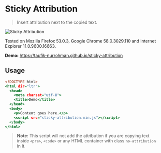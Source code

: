Sticky Attribution
==================

> Insert attribution next to the copied text.

![Sticky Attribution](https://cloud.githubusercontent.com/assets/1669261/26535009/d7db0a80-4453-11e7-8aa5-0f541149d381.gif)

Tested on Mozilla Firefox 53.0.3, Google Chrome 58.0.3029.110 and Internet Explorer 11.0.9600.16663.

**Demo:** <https://taufik-nurrohman.github.io/sticky-attribution>

Usage
-----

~~~ .html
<!DOCTYPE html>
<html dir="ltr">
  <head>
    <meta charset="utf-8">
    <title>Demo</title>
  </head>
  <body>
    <p>Content goes here.</p>
    <script src="sticky-attribution.min.js"></script>
  </body>
</html>
~~~

> **Note:** This script will not add the attribution if you are copying text inside `<pre>`, `<code>` or any HTML container with class `no-attribution` in it.
